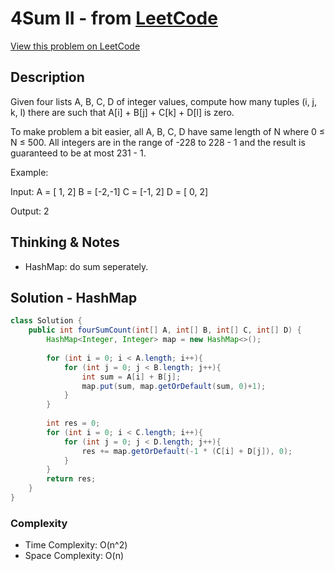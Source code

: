 # 4Sum II - from [LeetCode](https://leetcode.com)
[View this problem on LeetCode](https://leetcode.com/problems/4sum-ii/)

## Description
Given four lists A, B, C, D of integer values, compute how many tuples (i, j, k, l) there are such that A[i] + B[j] + C[k] + D[l] is zero.

To make problem a bit easier, all A, B, C, D have same length of N where 0 ≤ N ≤ 500. All integers are in the range of -228 to 228 - 1 and the result is guaranteed to be at most 231 - 1.

Example:

Input:
A = [ 1, 2]
B = [-2,-1]
C = [-1, 2]
D = [ 0, 2]

Output:
2

## Thinking & Notes
* HashMap: do sum seperately. 

## Solution - HashMap
```java
class Solution {
    public int fourSumCount(int[] A, int[] B, int[] C, int[] D) {
        HashMap<Integer, Integer> map = new HashMap<>();
        
        for (int i = 0; i < A.length; i++){
            for (int j = 0; j < B.length; j++){
                int sum = A[i] + B[j];
                map.put(sum, map.getOrDefault(sum, 0)+1);
            }
        }
        
        int res = 0;
        for (int i = 0; i < C.length; i++){
            for (int j = 0; j < D.length; j++){
                res += map.getOrDefault(-1 * (C[i] + D[j]), 0);
            }
        }
        return res;
    }
}
```

### Complexity
* Time Complexity: O(n^2)
* Space Complexity: O(n)
